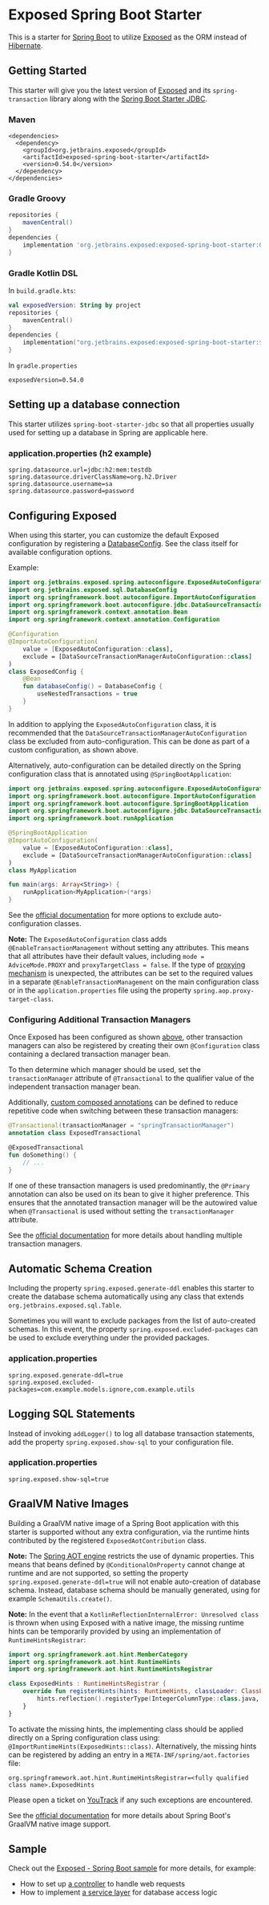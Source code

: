 # Exposed Spring Boot Starter

This is a starter for [Spring Boot](https://spring.io/projects/spring-boot) to utilize [Exposed](https://github.com/JetBrains/Exposed) as the ORM instead of [Hibernate](https://hibernate.org/).

## Getting Started
This starter will give you the latest version of [Exposed](https://github.com/JetBrains/Exposed) and its `spring-transaction` library along with the [Spring Boot Starter JDBC](https://mvnrepository.com/artifact/org.springframework.boot/spring-boot-starter-jdbc).
### Maven
```mxml
<dependencies>
  <dependency>
    <groupId>org.jetbrains.exposed</groupId>
    <artifactId>exposed-spring-boot-starter</artifactId>
    <version>0.54.0</version>
  </dependency>
</dependencies>
```
### Gradle Groovy
```groovy
repositories {
    mavenCentral()
}
dependencies {
    implementation 'org.jetbrains.exposed:exposed-spring-boot-starter:0.54.0'
}
```
### Gradle Kotlin DSL
In `build.gradle.kts`:
```kotlin
val exposedVersion: String by project
repositories {
    mavenCentral()
}
dependencies {
    implementation("org.jetbrains.exposed:exposed-spring-boot-starter:$exposedVersion")
}
```
In `gradle.properties`
```properties
exposedVersion=0.54.0
```

## Setting up a database connection
This starter utilizes `spring-boot-starter-jdbc` so that all properties usually used for setting up a database in Spring are applicable here.

### application.properties (h2 example)
```properties
spring.datasource.url=jdbc:h2:mem:testdb
spring.datasource.driverClassName=org.h2.Driver
spring.datasource.username=sa
spring.datasource.password=password
```

## Configuring Exposed
When using this starter, you can customize the default Exposed configuration by registering a [DatabaseConfig](https://github.com/JetBrains/Exposed/blob/master/exposed-core/src/main/kotlin/org/jetbrains/exposed/sql/DatabaseConfig.kt). See the class itself for available configuration options.

Example:

```kotlin
import org.jetbrains.exposed.spring.autoconfigure.ExposedAutoConfiguration
import org.jetbrains.exposed.sql.DatabaseConfig
import org.springframework.boot.autoconfigure.ImportAutoConfiguration
import org.springframework.boot.autoconfigure.jdbc.DataSourceTransactionManagerAutoConfiguration
import org.springframework.context.annotation.Bean
import org.springframework.context.annotation.Configuration

@Configuration
@ImportAutoConfiguration(
    value = [ExposedAutoConfiguration::class],
    exclude = [DataSourceTransactionManagerAutoConfiguration::class]
)
class ExposedConfig {
    @Bean
    fun databaseConfig() = DatabaseConfig {
        useNestedTransactions = true
    }
}
```
In addition to applying the `ExposedAutoConfiguration` class, it is recommended that the `DataSourceTransactionManagerAutoConfiguration` class be excluded from auto-configuration.
This can be done as part of a custom configuration, as shown above.

Alternatively, auto-configuration can be detailed directly on the Spring configuration class that is annotated using `@SpringBootApplication`:

```kotlin
import org.jetbrains.exposed.spring.autoconfigure.ExposedAutoConfiguration
import org.springframework.boot.autoconfigure.ImportAutoConfiguration
import org.springframework.boot.autoconfigure.SpringBootApplication
import org.springframework.boot.autoconfigure.jdbc.DataSourceTransactionManagerAutoConfiguration
import org.springframework.boot.runApplication

@SpringBootApplication
@ImportAutoConfiguration(
    value = [ExposedAutoConfiguration::class],
    exclude = [DataSourceTransactionManagerAutoConfiguration::class]
)
class MyApplication

fun main(args: Array<String>) {
    runApplication<MyApplication>(*args)
}
```

See the [official documentation](https://docs.spring.io/spring-boot/docs/current/reference/htmlsingle/#using.auto-configuration.disabling-specific) for more options to exclude auto-configuration classes.

**Note:** The `ExposedAutoConfiguration` class adds `@EnableTransactionManagement` without setting any attributes. 
This means that all attributes have their default values, including `mode = AdviceMode.PROXY` and `proxyTargetClass = false`. 
If the type of [proxying mechanism](https://docs.spring.io/spring-framework/reference/core/aop/proxying.html)  is unexpected, 
the attributes can be set to the required values in a separate `@EnableTransactionManagement` on the main configuration class 
or in the `application.properties` file using the property `spring.aop.proxy-target-class`.

### Configuring Additional Transaction Managers

Once Exposed has been configured as shown [above](#configuring-exposed), other transaction managers can also be registered by creating their own `@Configuration` class containing a declared transaction manager bean.

To then determine which manager should be used, set the `transactionManager` attribute of `@Transactional` to the qualifier value of the independent transaction manager bean.

Additionally, [custom composed annotations](https://docs.spring.io/spring-framework/reference/data-access/transaction/declarative/annotations.html#tx-custom-attributes) can be defined to reduce repetitive code when switching between these transaction managers:
```kotlin
@Transactional(transactionManager = "springTransactionManager")
annotation class ExposedTransactional

@ExposedTransactional
fun doSomething() {
    // ...
}
```

If one of these transaction managers is used predominantly, the `@Primary` annotation can also be used on its bean to give it higher preference.
This ensures that the annotated transaction manager will be the autowired value when `@Transactional` is used without setting the `transactionManager` attribute.

See the [official documentation](https://docs.spring.io/spring-framework/reference/data-access/transaction/declarative/annotations.html#tx-multiple-tx-mgrs-with-attransactional) for more details about handling multiple transaction managers.

## Automatic Schema Creation
Including the property `spring.exposed.generate-ddl` enables this starter to create the database schema automatically using any class that extends `org.jetbrains.exposed.sql.Table`.

Sometimes you will want to exclude packages from the list of auto-created schemas. In this event, the property `spring.exposed.excluded-packages` can be used to exclude everything under the provided packages.

### application.properties
```properties
spring.exposed.generate-ddl=true
spring.exposed.excluded-packages=com.example.models.ignore,com.example.utils
```

## Logging SQL Statements
Instead of invoking `addLogger()` to log all database transaction statements, add the property `spring.exposed.show-sql` to your configuration file.

### application.properties
```properties
spring.exposed.show-sql=true
```

## GraalVM Native Images
Building a GraalVM native image of a Spring Boot application with this starter is supported without any extra configuration,
via the runtime hints contributed by the registered `ExposedAotContribution` class.

**Note:** The [Spring AOT engine](https://docs.spring.io/spring-boot/docs/current/reference/html/native-image.html#native-image.introducing-graalvm-native-images.understanding-aot-processing) restricts the use of dynamic properties.
This means that beans defined by `@ConditionalOnProperty` cannot change at runtime and are not supported,
so setting the property `spring.exposed.generate-ddl=true` will not enable auto-creation of database schema.
Instead, database schema should be manually generated, using for example `SchemaUtils.create()`.

**Note:** In the event that a `KotlinReflectionInternalError: Unresolved class` is thrown when using Exposed with a native image,
the missing runtime hints can be temporarily provided by using an implementation of `RuntimeHintsRegistrar`:
```kotlin
import org.springframework.aot.hint.MemberCategory
import org.springframework.aot.hint.RuntimeHints
import org.springframework.aot.hint.RuntimeHintsRegistrar

class ExposedHints : RuntimeHintsRegistrar {
    override fun registerHints(hints: RuntimeHints, classLoader: ClassLoader?) {
        hints.reflection().registerType(IntegerColumnType::class.java, *MemberCategory.entries.toTypedArray())
    }
}
```

To activate the missing hints, the implementing class should be applied directly on a Spring configuration class using:
`@ImportRuntimeHints(ExposedHints::class)`.
Alternatively, the missing hints can be registered by adding an entry in a `META-INF/spring/aot.factories` file:
```properties
org.springframework.aot.hint.RuntimeHintsRegistrar=<fully qualified class name>.ExposedHints
```
Please open a ticket on [YouTrack](https://youtrack.jetbrains.com/newIssue?project=EXPOSED&draftId=25-4442763) if any such exceptions are encountered.

See the [official documentation](https://docs.spring.io/spring-boot/docs/current/reference/html/native-image.html) for more details about Spring Boot's GraalVM native image support.

## Sample

Check out the [Exposed - Spring Boot sample](../samples/exposed-spring/README.md) for more details, for example:
- How to set up [a controller](../samples/exposed-spring/src/main/kotlin/controller/UserController.kt) to handle web requests
- How to implement [a service layer](../samples/exposed-spring/src/main/kotlin/service/UserService.kt) for database access logic

